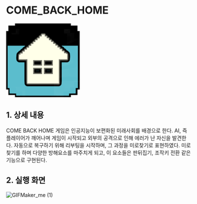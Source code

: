 # COME_BACK_HOME

<img src="https://github.com/MJ054/COME_BACK_HOME/blob/main/Assets/Image/app.png?raw=true" width="200px" alt="게임 로고">

## 1. 상세 내용
COME BACK HOME 게임은 인공지능이 보편화된 미래사회를 배경으로 한다. AI, 즉 플레이어가 깨어나며 게임이 시작되고 외부의 공격으로 인해 에러가 난 자신을 발견한다. 자동으로 복구하기 위해 리부팅을 시작하며, 그 과정을 미로찾기로 표현하였다. 
미로찾기를 하며 다양한 방해요소를 마주치게 되고, 이 요소들은 판뒤집기, 조작키 전환 같은 기능으로 구현된다.
<br>

## 2. 실행 화면
![GIFMaker_me (1)](https://github.com/MJ054/COME_BACK_HOME/assets/109513458/ad5e17af-6733-4adb-a2c0-c030b8603030)
